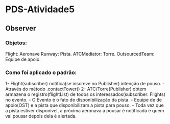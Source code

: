 # PDS-Atividade5

## Observer

### Objetos:

Flight: Aeronave
Runway: Pista.
ATCMediator: Torre.
OutsourcedTeam: Equipe de apoio.

### Como foi aplicado o padrão:

1- Flight(subscriber) notifica(se inscreve no Publisher) intenção de pouso.
	- Através do método .contactTower()
2- ATC/Torre(Publisher) obtem armazena o registro(flightList) de todos os interessados(subscriber: Flights) no evento.
	- O Evento é o fato de disponibilização da pista.
	- Equipe de de apoio(OST) e a pista que disponibilizam a pista para pouso.
    - Toda vez que a pista estiver disponível, a próxima aeronava a pousar é notificada e quem vai pousar depois dela é alertada.
